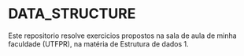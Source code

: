 # DATA_STRUCTURE
Este repositorio resolve exercicios propostos na sala de aula de minha faculdade (UTFPR), na matéria de Estrutura de dados 1.